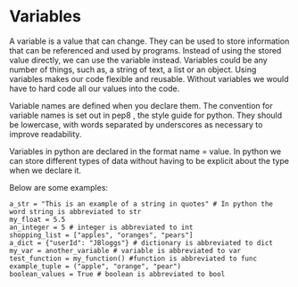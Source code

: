 # Variables

A variable is a value that can change. They can be used to store information that can be referenced and used by programs. Instead of using the stored value directly, we can use the variable instead. Variables could be any number of things, such as, a string of text, a list or an object. Using variables makes our code flexible and reusable. Without variables we would have to hard code all our values into the code.

Variable names are defined when you declare them. The convention for variable names is set out in pep8 , the style guide for python. They should be lowercase, with words separated by underscores as necessary to improve readability.

Variables in python are declared in the format name = value. In python we can store different types of data without having to be explicit about the type when we declare it.

Below are some examples:

```
a_str = "This is an example of a string in quotes" # In python the word string is abbreviated to str
my_float = 5.5
an_integer = 5 # integer is abbreviated to int
shopping_list = ["apples", "oranges", "pears"]
a_dict = {"userId": "JBloggs"} # dictionary is abbreviated to dict
my_var = another_variable # variable is abbreviated to var
test_function = my_function() #function is abbreviated to func
example_tuple = ("apple", "orange", "pear")
boolean_values = True # boolean is abbreviated to bool
```